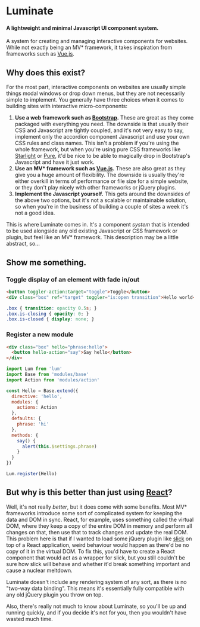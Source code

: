 # Luminate
#### A lightweight and minimal Javascript UI component system.

A system for creating and managing interactive components for websites. While not exactly being an MV* framework, it takes inspiration from frameworks such as [Vue.js](http://vuejs.org/).

## Why does this exist?

For the most part, interactive components on websites are usually simple things modal windows or drop down menus, but they are not necessarily simple to implement. You generally have three choices when it comes to building sites with interactive micro-components:

1. **Use a web framework such as [Bootstrap](http://getbootstrap.com/).** These are great as they come packaged with everything you need. The downside is that usually their CSS and Javascript are tightly coupled, and it's not very easy to say, implement only the accordion component Javascript and use your own CSS rules and class names. This isn't a problem if you're using the whole framework, but when you're using pure CSS frameworks like [Starlight](https://github.com/benjamminf/starlight) or [Pure](http://purecss.io/), it'd be nice to be able to magically drop in Bootstrap's Javascript and have it just work.
2. **Use an MV\* framework such as [Vue.js](http://vuejs.org/).** These are also great as they give you a huge amount of flexibility. The downside is usually they're either overkill in terms of performance or file size for a simple website, or they don't play nicely with other frameworks or jQuery plugins.
3. **Implement the Javascript yourself.** This gets around the downsides of the above two options, but it's not a scalable or maintainable solution, so when you're in the business of building a couple of sites a week it's not a good idea.

This is where Luminate comes in. It's a component *system* that is intended to be used alongside any old existing Javascript or CSS framework or plugin, but feel like an MV* framework. This description may be a little abstract, so...

## Show me something.

### Toggle display of an element with fade in/out
```html
<button toggler-action:target="toggle">Toggle</button>
<div class="box" ref="target" toggler="is:open transition">Hello world</div>
```
```css
.box { transition: opacity 0.5s; }
.box.is-closing { opacity: 0; }
.box.is-closed { display: none; }
```

### Register a new module
```html
<div class="box" hello="phrase:hello">
  <button hello-action="say">Say hello</button>
</div>
```
```javascript
import Lum from 'lum'
import Base from 'modules/base'
import Action from 'modules/action'

const Hello = Base.extend({
  directive: 'hello',
  modules: {
    actions: Action
  },
  defaults: {
    phrase: 'hi'
  },
  methods: {
    say() {
      alert(this.$settings.phrase)
    }
  }
})

Lum.register(Hello)
```

## But why is this better than just using [React](https://facebook.github.io/react/)?

Well, it's not really _better_, but it does come with some benefits. Most MV* frameworks introduce some sort of complicated system for keeping the data and DOM in sync. React, for example, uses something called the virtual DOM, where they keep a copy of the entire DOM in memory and perform all changes on that, then use that to track changes and update the real DOM. This problem here is that if I wanted to load some jQuery plugin like [slick](http://kenwheeler.github.io/slick/) on top of a React application, weird behaviour would happen as there'd be no copy of it in the virtual DOM. To fix this, you'd have to create a React component that would act as a wrapper for slick, but you still couldn't be sure how slick will behave and whether it'd break something important and cause a nuclear meltdown.

Luminate doesn't include any rendering system of any sort, as there is no "two-way data binding". This means it's essentially fully compatible with any old jQuery plugin you throw on top.

Also, there's really not much to know about Luminate, so you'll be up and running quickly, and if you decide it's not for you, then you wouldn't have wasted much time.

